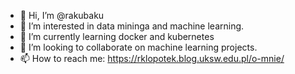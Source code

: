 - 👋 Hi, I’m @rakubaku
- 👀 I’m interested in data mininga and machine learning.
- 🌱 I’m currently learning docker and kubernetes
- 💞️ I’m looking to collaborate on machine learning projects.
- 📫 How to reach me: https://rklopotek.blog.uksw.edu.pl/o-mnie/

<!---
rakubaku/rakubaku is a ✨ special ✨ repository because its `README.md` (this file) appears on your GitHub profile.
You can click the Preview link to take a look at your changes.
--->
